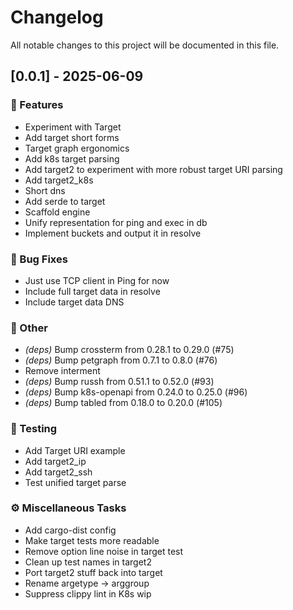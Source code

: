 # Changelog

All notable changes to this project will be documented in this file.

## [0.0.1] - 2025-06-09

### 🚀 Features

- Experiment with Target
- Add target short forms
- Target graph ergonomics
- Add k8s target parsing
- Add target2 to experiment with more robust target URI parsing
- Add target2_k8s
- Short dns
- Add serde to target
- Scaffold engine
- Unify representation for ping and exec in db
- Implement buckets and output it in resolve

### 🐛 Bug Fixes

- Just use TCP client in Ping for now
- Include full target data in resolve
- Include target data DNS

### 💼 Other

- *(deps)* Bump crossterm from 0.28.1 to 0.29.0 (#75)
- *(deps)* Bump petgraph from 0.7.1 to 0.8.0 (#76)
- Remove interment
- *(deps)* Bump russh from 0.51.1 to 0.52.0 (#93)
- *(deps)* Bump k8s-openapi from 0.24.0 to 0.25.0 (#96)
- *(deps)* Bump tabled from 0.18.0 to 0.20.0 (#105)

### 🧪 Testing

- Add Target URI example
- Add target2_ip
- Add target2_ssh
- Test unified target parse

### ⚙️ Miscellaneous Tasks

- Add cargo-dist config
- Make target tests more readable
- Remove option line noise in target test
- Clean up test names in target2
- Port target2 stuff back into target
- Rename argetype -> arggroup
- Suppress clippy lint in K8s wip

<!-- generated by git-cliff -->
